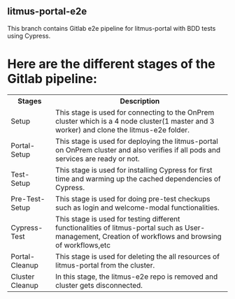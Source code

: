 ## litmus-portal-e2e

This branch contains Gitlab e2e pipeline for litmus-portal with BDD tests using Cypress.

# Here are the different stages of the Gitlab pipeline:

<table>
  <tr>
    <th>Stages</th>
    <th>Description</th>
  </tr>
  <tr>
    <td>Setup</td>
    <td>This stage is used for connecting to the OnPrem cluster which is a 4 node cluster(1 master and 3 worker) and clone the litmus-e2e folder.</td>
  </tr>
  <tr>
    <td>Portal-Setup</td>
    <td>This stage is used for deploying the litmus-portal on OnPrem cluster and also verifies if all pods and services are ready or not.</td>
  </tr>
  <tr>
    <td>Test-Setup</td>
    <td>This stage is used for installing Cypress for first time and warming up the cached dependencies of Cypress.</td>
  </tr>
  <tr>
    <td>Pre-Test-Setup</td>
    <td>This stage is used for doing pre-test checkups such as login and welcome-modal functionalities.</td>
  </tr>
  <tr>
    <td>Cypress-Test</td>
    <td>This stage is used for testing different functionalities of litmus-portal such as User-management, Creation of workflows and browsing of workflows,etc</td>
  </tr>
  <tr>
    <td>Portal-Cleanup</td>
    <td>This stage is used for deleting the all resources of litmus-portal from the cluster.</td>
  </tr>
  <tr>
    <td>Cluster Cleanup</td>
    <td>In this stage, the litmus-e2e repo is removed and cluster gets disconnected.</td>
  </tr>
</table>